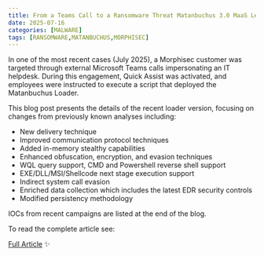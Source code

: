 ```yaml
---
title: From a Teams Call to a Ransomware Threat Matanbuchus 3.0 MaaS Levels Up
date: 2025-07-16
categories: [MALWARE]
tags: [RANSOMWARE,MATANBUCHUS,MORPHISEC]
---
```


In one of the most recent cases (July 2025), a Morphisec customer was targeted through external Microsoft Teams calls impersonating an IT helpdesk. During this engagement, Quick Assist was activated, and employees were instructed to execute a script that deployed the Matanbuchus Loader.

This blog post presents the details of the recent loader version, focusing on changes from previously known analyses including:

- New delivery technique
- Improved communication protocol techniques
- Added in-memory stealthy capabilities
- Enhanced obfuscation, encryption, and evasion techniques
- WQL query support, CMD and Powershell reverse shell support
- EXE/DLL/MSI/Shellcode next stage execution support
- Indirect system call evasion
- Enriched data collection which includes the latest EDR security controls
- Modified persistency methodology

IOCs from recent campaigns are listed at the end of the blog.

To read the complete article see:

[Full Article](https://www.morphisec.com/blog/ransomware-threat-matanbuchus-3-0-maas-levels-up/) ✨
